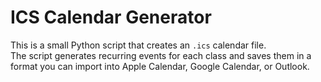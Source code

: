 # ICS Calendar Generator

This is a small Python script that creates an `.ics` calendar file.  
The script generates recurring events for each class and saves them in a format you can import into Apple Calendar, Google Calendar, or Outlook.


